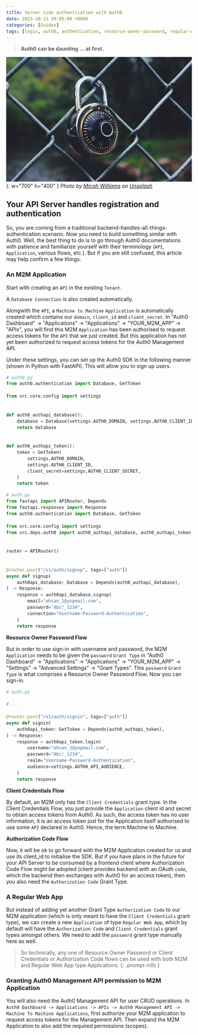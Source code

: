 ```yaml
---
title: Server side authentication with Auth0
date: 2023-10-15 20:05:00 +0600
categories: [Guides]
tags: [login, auth0, authentication, resource-owner-password, regular-web-app]
---
```


> **Auth0 can be daunting ... at first.**

![Desktop View](/assets/img/bg/micah-williams-lmFJOx7hPc4-unsplash.jpg){: w="700" h="400" }
_Photo by <a href="https://unsplash.com/@mr_williams_photography?utm_content=creditCopyText&utm_medium=referral&utm_source=unsplash">Micah Williams</a> on <a href="https://unsplash.com/photos/black-and-gray-code-padlock-anchored-on-chain-link-fence-selective-focus-photo-lmFJOx7hPc4?utm_content=creditCopyText&utm_medium=referral&utm_source=unsplash">Unsplash</a>_

## Your API Server handles registration and authentication
So, you are coming from a traditional backend-handles-all-things-authentication scenario. Now you need to build something similar with Auth0. Well, the best thing to do is to go through Auth0 documentations with patience and familiarize yourself with their terminology (`API`, `Application`, various flows, etc.). But if you are still confused, this article may help confirm a few things.

### An M2M Application

Start with creating an `API` in the existing `Tenant`.

A `Database Connection` is also created automatically.

Alongwith the `API`, a `Machine to Machine` `Application` is automatically created which contains our `domain`, `client_id` and `client_secret`. In "Auth0 Dashboard" -> "Applications" -> "Applications" -> "YOUR_M2M_APP" -> "APIs", you will find this M2M `Application` has been authorised to request access tokens for the `API` that we just created.  But this application has not yet been authorized to request access tokens for the Auth0 Management API.

Under these settings, you can set up the Auth0 SDK in the following manner (shown in Python with FastAPI). This will allow you to sign up users.

```python
# auth0.py
from auth0.authentication import Database, GetToken

from src.core.config import settings


def auth0_authapi_database():
    database = Database(settings.AUTH0_DOMAIN, settings.AUTH0_CLIENT_ID)
    return database


def auth0_authapi_token():
    token = GetToken(
        settings.AUTH0_DOMAIN,
        settings.AUTH0_CLIENT_ID,
        client_secret=settings.AUTH0_CLIENT_SECRET,
    )
    return token
```

```python
# auth.py
from fastapi import APIRouter, Depends
from fastapi.responses import Response
from auth0.authentication import Database, GetToken

from src.core.config import settings
from src.deps.auth0 import auth0_authapi_database, auth0_authapi_token


router = APIRouter()


@router.post("/v1/auth/signup", tags=["auth"])
async def signup(
    auth0api_database: Database = Depends(auth0_authapi_database),
) -> Response:
    response = auth0api_database.signup(
        email="ehsan_1@yopmail.com",
        password="Abc!_1234",
        connection="Username-Password-Authentication",
    )
    return response
```

**Resource Owner Password Flow**

But in order to use sign-in with username and password, the M2M `Application` needs to be given the `password` `Grant Type` in "Auth0 Dashboard" -> "Applications" -> "Applications" -> "YOUR_M2M_APP" -> "Settings" -> "Advanced Settings" -> "Grant Types". This `password` `Grant Type` is what comprises a Resource Owner Password Flow. Now you can sign-in.

```python
# auth.py

# ...

@router.post("/v1/auth/signin", tags=["auth"])
async def signin(
    auth0api_token: GetToken = Depends(auth0_authapi_token),
) -> Response:
    response = auth0api_token.login(
        username="ehsan_1@yopmail.com",
        password="Abc!_1234",
        realm="Username-Password-Authentication",
        audience=settings.AUTH0_API_AUDIENCE,
    )
    return response
```

**Client Credentials Flow**

By default, an M2M only has the `Client Credentials` grant type. In the Client Credentials Flow, you just provide the `Application` client id and secret to obtain access tokens from Auth0. As such, the access token has no user information, it is an access token just for the Application itself authorised to use some `API` declared in Auth0. Hence, the term Machine to Machine.

**Authorization Code Flow**

Now, it will be ok to go forward with the M2M Application created for us and use its client_id to initialise the SDK. But if you have plans in the future for your API Server to be consumed by a frontend client where Authorization Code Flow might be adopted (client provides backend with an OAuth `code`, which the backend then exchanges with Auth0 for an access token), then you also need the `Authorization Code` Grant Type.

### A Regular Web App

But instead of adding yet another Grant Type `Authorization Code` to our M2M application (which is only meant to have the `Client Credentials` grant type), we can create a new `Application` of type `Regular Web App`, which by default will have the `Authorization Code` and `Client Credentials` grant types amongst others. We need to add the `password` grant type manually here as well.

> So technically, any one of Resource Owner Password or Client Credentials or Authorization Code flows can be used with both M2M and Regular Web App type Applications.
{: .prompt-info }


### Granting Auth0 Management API permission to M2M Application

You will also need the Auth0 Management API for user CRUD operations. In `Auth0 Dashboard -> Applications -> APIs -> Auth0 Management API -> Machine To Machine Applications`, first authorize your M2M application to request access tokens for the Management API. Then expand the M2M Application to also add the required permissions (scopes).